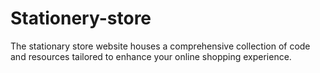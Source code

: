 # Stationery-store
The stationary store website houses a comprehensive collection of code and resources tailored to enhance your online shopping experience.
